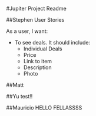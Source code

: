 #Jupiter Project Readme

##Stephen
 User Stories

As a user, I want:
- To see deals. It should include:
  - Individual Deals
  - Price
  - Link to item
  - Description
  - Photo

##Matt

##Yu
test!!

##Mauricio
HELLO FELLASSSS